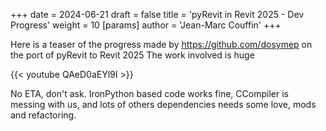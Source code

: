 +++ 
date = 2024-06-21 
draft = false 
title = 'pyRevit in Revit 2025 - Dev Progress' 
weight = 10 
[params]
  author = 'Jean-Marc Couffin'
+++ 


Here is a teaser of the progress made by https://github.com/dosymep on the port of pyRevit to Revit 2025
The work involved is huge

{{< youtube QAeD0aEYl9I >}}


No ETA, don't ask. 
IronPython based code works fine, 
CCompiler is messing with us, and lots of others dependencies needs some love, mods and refactoring.
